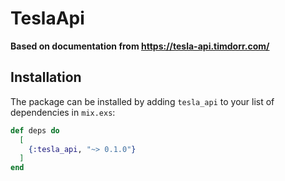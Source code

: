 # TeslaApi

**Based on documentation from https://tesla-api.timdorr.com/**

## Installation

The package can be installed by adding `tesla_api` to your list of dependencies in `mix.exs`:

```elixir
def deps do
  [
    {:tesla_api, "~> 0.1.0"}
  ]
end
```
